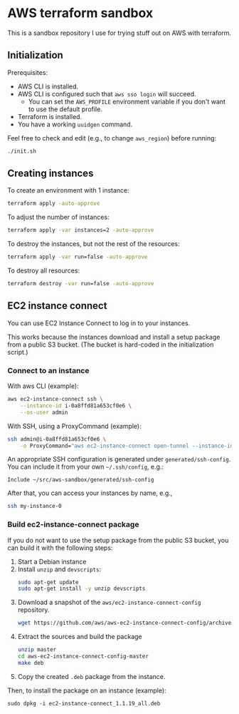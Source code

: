 # AWS terraform sandbox

This is a sandbox repository I use for trying stuff out on AWS with terraform.

## Initialization

Prerequisites:

- AWS CLI is installed.
- AWS CLI is configured such that `aws sso login` will succeed.
    - You can set the `AWS_PROFILE` environment variable if you don't want to
      use the default profile.
- Terraform is installed.
- You have a working `uuidgen` command.

Feel free to check and edit (e.g., to change `aws_region`) before running:

```bash
./init.sh
```

## Creating instances

To create an environment with 1 instance:

```bash
terraform apply -auto-approve
```

To adjust the number of instances:

```bash
terraform apply -var instances=2 -auto-approve
```

To destroy the instances, but not the rest of the resources:

```bash
terraform apply -var run=false -auto-approve
```

To destroy all resources:

```bash
terraform destroy -var run=false -auto-approve
```

## EC2 instance connect

You can use EC2 Instance Connect to log in to your instances.

This works because the instances download and install a setup package from a
public S3 bucket. (The bucket is hard-coded in the initialization script.)

### Connect to an instance

With aws CLI (example):

```bash
aws ec2-instance-connect ssh \
    --instance-id i-0a8ffd81a653cf0e6 \
    --os-user admin
```

With SSH, using a ProxyCommand (example):

```bash
ssh admin@i-0a8ffd81a653cf0e6 \
    -o ProxyCommand="aws ec2-instance-connect open-tunnel --instance-id %h"
```

An appropriate SSH configuration is generated under `generated/ssh-config`.
You can include it from your own `~/.ssh/config`, e.g.:

```text
Include ~/src/aws-sandbox/generated/ssh-config
```

After that, you can access your instances by name, e.g.,

```bash
ssh my-instance-0
```

### Build ec2-instance-connect package

If you do not want to use the setup package from the public S3 bucket, you
can build it with the following steps:

1. Start a Debian instance
2. Install `unzip` and `devscripts`:
   ```bash
   sudo apt-get update
   sudo apt-get install -y unzip devscripts
   ```
3. Download a snapshot of the `aws/ec2-instance-connect-config` repository.
   ```bash
   wget https://github.com/aws/aws-ec2-instance-connect-config/archive/refs/heads/master.zip
   ```
4. Extract the sources and build the package
   ```bash
   unzip master
   cd aws-ec2-instance-connect-config-master
   make deb
   ```
5. Copy the created `.deb` package from the instance.

Then, to install the package on an instance (example):

```
sudo dpkg -i ec2-instance-connect_1.1.19_all.deb
```
